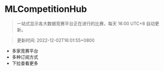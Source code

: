 # MLCompetitionHub

> 一站式显示各大数据竞赛平台正在进行的比赛，每天 16:00 UTC+8 自动更新。
  
> 更新时间: 2022-12-02T16:01:55+0800 

* 多家竞赛平台
* 多种订阅方式
* 下拉查看更多